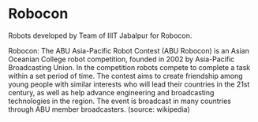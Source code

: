 # Robocon
 Robots developed by Team of IIIT Jabalpur for Robocon.

Robocon:
The ABU Asia-Pacific Robot Contest (ABU Robocon) is an Asian Oceanian College robot competition, founded in 2002 by Asia-Pacific Broadcasting Union. In the competition robots compete to complete a task within a set period of time. The contest aims to create friendship among young people with similar interests who will lead their countries in the 21st century, as well as help advance engineering and broadcasting technologies in the region. The event is broadcast in many countries through ABU member broadcasters. (source: wikipedia)
